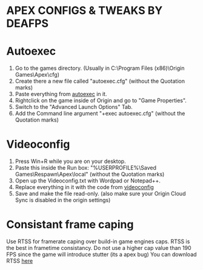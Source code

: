 # APEX CONFIGS & TWEAKS BY DEAFPS

# Autoexec
1. Go to the games directory. (Usually in C:\Program Files (x86)\Origin Games\Apex\cfg)
2. Create there a new file called "autoexec.cfg" (without the Quotation marks)
3. Paste everything from [autoexec](https://raw.githubusercontent.com/deaFPS/apex-configs-by-deafps/master/autoexec.cfg) in it.
4. Rightclick on the game inside of Origin and go to "Game Properties".
5. Switch to the "Advanced Launch Options" Tab.
6. Add the Command line argument "+exec autoexec.cfg" (without the Quotation marks)


# Videoconfig
1. Press Win+R while you are on your desktop.
2. Paste this inside the Run box: "%USERPROFILE%\Saved Games\Respawn\Apex\local" (without the Quotation marks)
3. Open up the Videoconfig.txt with Wordpad or Notepad++.
4. Replace everything in it with the code from [videoconfig](https://raw.githubusercontent.com/deaFPS/apex-configs-by-deafps/master/videoconfig.txt)
5. Save and make the file read-only. (also make sure your Origin Cloud Sync is disabled in the origin settings)


# Consistant frame caping
Use RTSS for framerate caping over build-in game engines caps. RTSS is the best in frametime consistancy.
Do not use a higher cap value than 190 FPS since the game will introduce stutter (its a apex bug)
You can download RTSS [here](https://www.guru3d.com/files-details/rtss-rivatuner-statistics-server-download.html)
